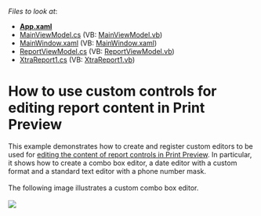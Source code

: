<!-- default file list -->
*Files to look at*:

* **[App.xaml](./CS/WpfApplication1/App.xaml)**
* [MainViewModel.cs](./CS/WpfApplication1/MainViewModel.cs) (VB: [MainViewModel.vb](./VB/WpfApplication1/MainViewModel.vb))
* [MainWindow.xaml](./CS/WpfApplication1/MainWindow.xaml) (VB: [MainWindow.xaml](./VB/WpfApplication1/MainWindow.xaml))
* [ReportViewModel.cs](./CS/WpfApplication1/ReportViewModel.cs) (VB: [ReportViewModel.vb](./VB/WpfApplication1/ReportViewModel.vb))
* [XtraReport1.cs](./CS/WpfApplication1/XtraReport1.cs) (VB: [XtraReport1.vb](./VB/WpfApplication1/XtraReport1.vb))
<!-- default file list end -->
# How to use custom controls for editing report content in Print Preview


This example demonstrates how to create and register custom editors to be used for <a href="https://documentation.devexpress.com/#XtraReports/CustomDocument117343">editing the content of report controls in Print Preview</a>. In particular, it shows how to create a combo box editor, a date editor with a custom format and a standard text editor with a phone number mask.<br><br>The following image illustrates a custom combo box editor.<br><br><img src="https://raw.githubusercontent.com/DevExpress-Examples/how-to-use-custom-controls-for-editing-report-content-in-print-preview-t456791/16.2.3+/media/6b5e8569-c06e-11e6-80bf-00155d62480c.png"><br><br>

<br/>



